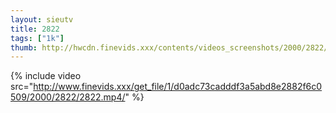 ```yaml
--- 
layout: sieutv
title: 2822
tags: ["1k"]
thumb: http://hwcdn.finevids.xxx/contents/videos_screenshots/2000/2822/preview.mp4.jpg
---
```

{% include video src="http://www.finevids.xxx/get_file/1/d0adc73cadddf3a5abd8e2882f6c0509/2000/2822/2822.mp4/" %} 
